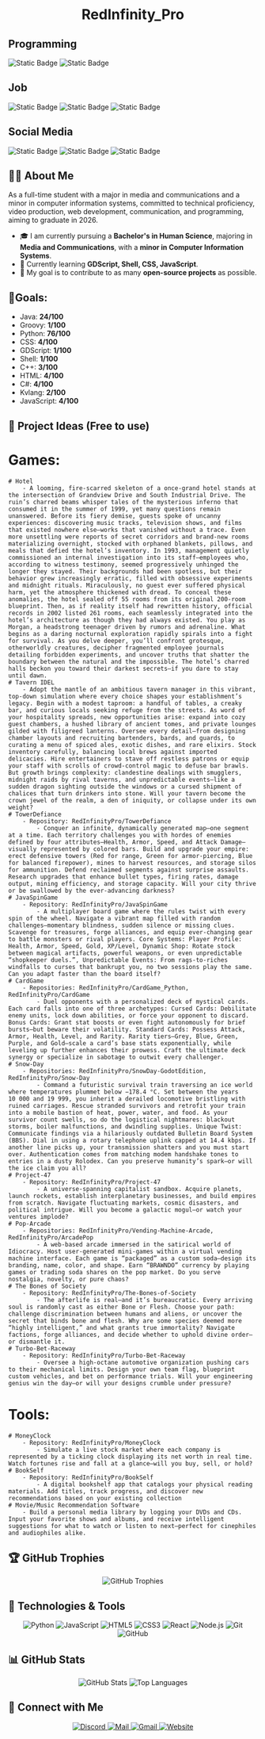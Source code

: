 <h1 align="center">RedInfinity_Pro</h1>

## Programming
<div class="brick-container">
    <div class="brick-row">
        <img alt="Static Badge" src="https://img.shields.io/badge/Github-Follow%20Me-white?style=for-the-badge&logo=github">
        <img alt="Static Badge" src="https://img.shields.io/badge/Stack%20Overflow-Follow%20Me-white?style=for-the-badge&logo=stackoverflow">
    </div>
</div>

## Job
<div class="brick-container">
    <div class="brick-row">
        <img alt="Static Badge" src="https://img.shields.io/badge/Indeed-Resume%20-white?style=for-the-badge&logo=indeed">
        <img alt="Static Badge" src="https://img.shields.io/badge/Monster-Resume%20-white?style=for-the-badge&logo=monster">
        <img alt="Static Badge" src="https://img.shields.io/badge/Linkedin-Resume%20-white?style=for-the-badge&logo=linkedin">
    </div>
</div>

## Social Media
<div class="brick-container">
    <div class="brick-row">
        <img alt="Static Badge" src="https://img.shields.io/badge/Bluesky-Follow%20Me-white?style=for-the-badge&logo=bluesky">
        <img alt="Static Badge" src="https://img.shields.io/badge/Soundcloud-Follow%20Me-white?style=for-the-badge&logo=soundcloud">
        <img alt="Static Badge" src="https://img.shields.io/badge/YouTube-Follow%20Me-white?style=for-the-badge&logo=youtube">
    </div>
</div>

## 🙋‍♂️ About Me
<p>
  As a full-time student with a major in media and communications and a minor in computer information systems, committed to technical proficiency, video production, web development, communication, and programming, aiming to graduate in 2026.
</p>

- 🎓 I am currently pursuing a **Bachelor's in Human Science**, majoring in **Media and Communications**, with a **minor in Computer Information Systems**.  
- 🌱 Currently learning **GDScript, Shell, CSS, JavaScript**.  
- 🎯 My goal is to contribute to as many **open-source projects** as possible.  

## 🎯Goals:

- Java: **24/100**
- Groovy: **1/100**
- Python: **76/100**
- CSS: **4/100**
- GDScript: **1/100**
- Shell: **1/100**
- C++: **3/100**
- HTML: **4/100**
- C#: **4/100**
- Kvlang: **2/100**
- JavaScript: **4/100**

## 📂 Project Ideas (Free to use)
# Games:
    # Hotel
        - A looming, fire-scarred skeleton of a once-grand hotel stands at the intersection of Grandview Drive and South Industrial Drive. The ruin’s charred beams whisper tales of the mysterious inferno that consumed it in the summer of 1999, yet many questions remain unanswered. Before its fiery demise, guests spoke of uncanny experiences: discovering music tracks, television shows, and films that existed nowhere else—works that vanished without a trace. Even more unsettling were reports of secret corridors and brand-new rooms materializing overnight, stocked with orphaned blankets, pillows, and meals that defied the hotel’s inventory. In 1993, management quietly commissioned an internal investigation into its staff—employees who, according to witness testimony, seemed progressively unhinged the longer they stayed. Their backgrounds had been spotless, but their behavior grew increasingly erratic, filled with obsessive experiments and midnight rituals. Miraculously, no guest ever suffered physical harm, yet the atmosphere thickened with dread. To conceal these anomalies, the hotel sealed off 55 rooms from its original 200-room blueprint. Then, as if reality itself had rewritten history, official records in 2002 listed 261 rooms, each seamlessly integrated into the hotel’s architecture as though they had always existed. You play as Morgan, a headstrong teenager driven by rumors and adrenaline. What begins as a daring nocturnal exploration rapidly spirals into a fight for survival. As you delve deeper, you’ll confront grotesque, otherworldly creatures, decipher fragmented employee journals detailing forbidden experiments, and uncover truths that shatter the boundary between the natural and the impossible. The hotel’s charred halls beckon you toward their darkest secrets—if you dare to stay until dawn.
    # Tavern IDEL
        - Adopt the mantle of an ambitious tavern manager in this vibrant, top-down simulation where every choice shapes your establishment’s legacy. Begin with a modest taproom: a handful of tables, a creaky bar, and curious locals seeking refuge from the streets. As word of your hospitality spreads, new opportunities arise: expand into cozy guest chambers, a hushed library of ancient tomes, and private lounges gilded with filigreed lanterns. Oversee every detail—from designing chamber layouts and recruiting bartenders, bards, and guards, to curating a menu of spiced ales, exotic dishes, and rare elixirs. Stock inventory carefully, balancing local brews against imported delicacies. Hire entertainers to stave off restless patrons or equip your staff with scrolls of crowd-control magic to defuse bar brawls. But growth brings complexity: clandestine dealings with smugglers, midnight raids by rival taverns, and unpredictable events—like a sudden dragon sighting outside the windows or a cursed shipment of chalices that turn drinkers into stone. Will your tavern become the crown jewel of the realm, a den of iniquity, or collapse under its own weight?
    # TowerDefiance
        - Repository: RedInfinityPro/TowerDefiance
            - Conquer an infinite, dynamically generated map—one segment at a time. Each territory challenges you with hordes of enemies defined by four attributes—Health, Armor, Speed, and Attack Damage—visually represented by colored bars. Build and upgrade your empire: erect defensive towers (Red for range, Green for armor-piercing, Blue for balanced firepower), mines to harvest resources, and storage silos for ammunition. Defend reclaimed segments against surprise assaults. Research upgrades that enhance bullet types, firing rates, damage output, mining efficiency, and storage capacity. Will your city thrive or be swallowed by the ever-advancing darkness?
    # JavaSpinGame
        - Repository: RedInfinityPro/JavaSpinGame
            - A multiplayer board game where the rules twist with every spin of the wheel. Navigate a vibrant map filled with random challenges—momentary blindness, sudden silence or missing clues. Scavenge for treasures, forge alliances, and equip ever-changing gear to battle monsters or rival players. Core Systems: Player Profile: Health, Armor, Speed, Gold, XP/Level, Dynamic Shop: Rotate stock between magical artifacts, powerful weapons, or even unpredictable “shopkeeper duels.”, Unpredictable Events: From rags-to-riches windfalls to curses that bankrupt you, no two sessions play the same. Can you adapt faster than the board itself?
    # CardGame
        - Repositories: RedInfinityPro/CardGame_Python, RedInfinityPro/CardGame
            - Duel opponents with a personalized deck of mystical cards. Each card falls into one of three archetypes: Cursed Cards: Debilitate enemy units, lock down abilities, or force your opponent to discard. Bonus Cards: Grant stat boosts or even fight autonomously for brief bursts—but beware their volatility. Standard Cards: Possess Attack, Armor, Health, Level, and Rarity. Rarity tiers—Grey, Blue, Green, Purple, and Gold—scale a card’s base stats exponentially, while leveling up further enhances their prowess. Craft the ultimate deck synergy or specialize in sabotage to outwit every challenger.
    # Snow-Day
        - Repositories: RedInfinityPro/SnowDay-GodotEdition, RedInfinityPro/Snow-Day
            - Command a futuristic survival train traversing an ice world where temperatures plummet below −178.4 °C. Set between the years 10 000 and 19 999, you inherit a derailed locomotive bristling with ruined carriages. Rescue stranded survivors and retrofit your train into a mobile bastion of heat, power, water, and food. As your survivor count swells, so do the logistical nightmares: blackout storms, boiler malfunctions, and dwindling supplies. Unique Twist: Communicate findings via a hilariously outdated Bulletin Board System (BBS). Dial in using a rotary telephone uplink capped at 14.4 kbps. If another line picks up, your transmission shatters and you must start over. Authentication comes from matching modem handshake tones to entries in a dusty Rolodex. Can you preserve humanity’s spark—or will the ice claim you all?
    # Project-47
        - Repository: RedInfinityPro/Project-47
            - A universe-spanning capitalist sandbox. Acquire planets, launch rockets, establish interplanetary businesses, and build empires from scratch. Navigate fluctuating markets, cosmic disasters, and political intrigue. Will you become a galactic mogul—or watch your ventures implode?
    # Pop-Arcade
        - Repositories: RedInfinityPro/Vending-Machine-Arcade, RedInfinityPro/ArcadePop
            - A web-based arcade immersed in the satirical world of Idiocracy. Host user-generated mini-games within a virtual vending machine interface. Each game is “packaged” as a custom soda—design its branding, name, color, and shape. Earn “BRAWNDO” currency by playing games or trading soda shares on the pop market. Do you serve nostalgia, novelty, or pure chaos?
    # The Bones of Society
        - Repository: RedInfinityPro/The-Bones-of-Society
            - The afterlife is real—and it’s bureaucratic. Every arriving soul is randomly cast as either Bone or Flesh. Choose your path: challenge discrimination between humans and aliens, or uncover the secret that binds bone and flesh. Why are some species deemed more “highly intelligent,” and what grants true immortality? Navigate factions, forge alliances, and decide whether to uphold divine order—or dismantle it.
    # Turbo-Bet-Raceway
        - Repository: RedInfinityPro/Turbo-Bet-Raceway
            - Oversee a high-octane automotive organization pushing cars to their mechanical limits. Design your own team flag, blueprint custom vehicles, and bet on performance trials. Will your engineering genius win the day—or will your designs crumble under pressure?
    
# Tools:
    # MoneyClock
        - Repository: RedInfinityPro/MoneyClock
            - Simulate a live stock market where each company is represented by a ticking clock displaying its net worth in real time. Watch fortunes rise and fall at a glance—will you buy, sell, or hold?
    # BookSelf
        - Repository: RedInfinityPro/BookSelf
            - A digital bookshelf app that catalogs your physical reading materials. Add titles, track progress, and discover new recommendations based on your existing collection
    # Movie/Music Recommendation Software
        - Build a personal media library by logging your DVDs and CDs. Input your favorite shows and albums, and receive intelligent suggestions for what to watch or listen to next—perfect for cinephiles and audiophiles alike.

## 🏆 GitHub Trophies

<p align="center">
  <img src="https://github-profile-trophy.vercel.app/?username=RedInfinityPro&theme=radical" alt="GitHub Trophies">
</p>

## 🚀 Technologies & Tools  
<p align="center">
  <img src="https://img.shields.io/badge/-Python-333333?style=flat&logo=python" alt="Python">
  <img src="https://img.shields.io/badge/-JavaScript-333333?style=flat&logo=javascript" alt="JavaScript">
  <img src="https://img.shields.io/badge/-HTML5-333333?style=flat&logo=html5" alt="HTML5">
  <img src="https://img.shields.io/badge/-CSS3-333333?style=flat&logo=css3" alt="CSS3">
  <img src="https://img.shields.io/badge/-React-333333?style=flat&logo=react" alt="React">
  <img src="https://img.shields.io/badge/-Node.js-333333?style=flat&logo=node.js" alt="Node.js">
  <img src="https://img.shields.io/badge/-Git-333333?style=flat&logo=git" alt="Git">
  <img src="https://img.shields.io/badge/-GitHub-333333?style=flat&logo=github" alt="GitHub">
</p>

## 📊 GitHub Stats

<p align="center">
  <img src="https://github-readme-stats.vercel.app/api?username=RedInfinityPro&show_icons=true&theme=radical" alt="GitHub Stats">
  <img src="https://github-readme-stats.vercel.app/api/top-langs/?username=RedInfinityPro&layout=compact&theme=radical" alt="Top Languages">
</p>

## 🔗 Connect with Me

<p align="center">
    <a href="https://discord.com/channels/RedInfinity_Pro">
        <img src="https://img.shields.io/badge/-Discord-333333?style=flat&logo=discord" alt="Discord">
    </a>
    <a href="mailto:daniel.tower@lander.edu">
        <img src="https://img.shields.io/badge/-Outlook-333333?style=flat&logo=microsoft-outlook" alt="Mail">
    </a>
    <a href="mailto:danieltower101501@gmail.com">
        <img src="https://img.shields.io/badge/-Gmail-333333?style=flat&logo=gmail" alt="Gmail">
    </a>
    <a href="https://danieltower101501.wixsite.com/my-site">
        <img src="https://img.shields.io/badge/-Website-333333?style=flat&logo=google-chrome" alt="Website">
    </a>
</p>
